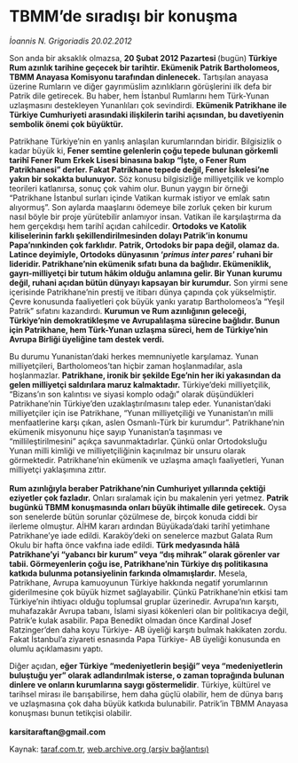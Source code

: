 # TBMM’de sıradışı bir konuşma

*İoannis N. Grigoriadis 20.02.2012*

<div class="yazi"><p>Son anda bir aksaklık olmazsa, <b>20 Şubat 2012 Pazartesi </b>(bugün)<b> Türkiye Rum azınlık tarihine geçecek bir tarihtir. Ekümenik Patrik Bartholomeos, TBMM Anayasa Komisyonu tarafından dinlenecek.</b> Tartışılan anayasa üzerine Rumların ve diğer gayrımüslim azınlıkların görüşlerini ilk defa bir Patrik dile getirecek. Bu haber, hem İstanbul Rumlarını hem Türk-Yunan uzlaşmasını destekleyen Yunanlıları çok sevindirdi. <b>Ekümenik Patrikhane ile Türkiye Cumhuriyeti arasındaki ilişkilerin tarihi açısından, bu davetiyenin sembolik önemi çok büyüktür.</b></p>
<p>Patrikhane Türkiye’nin en yanlış anlaşılan kurumlarından biridir. Bilgisizlik o kadar büyük ki, <b>Fener semtine gelenlerin çoğu tepede bulunan görkemli tarihî Fener Rum Erkek Lisesi binasına bakıp “İşte, o Fener Rum Patrikhanesi” derler. Fakat Patrikhane tepede değil, Fener İskelesi’ne yakın bir sokakta bulunuyor.</b> Söz konusu bilgisizliğe milliyetçilik ve komplo teorileri katlanırsa, sonuç çok vahim olur. Bunun yaygın bir örneği “Patrikhane İstanbul surları içinde Vatikan kurmak istiyor ve emlak satın alıyormuş”. Son aylarda maaşlarını ödemeye bile zorluk çeken bir kurum nasıl böyle bir proje yürütebilir anlamıyor insan. Vatikan ile karşılaştırma da hem gerçekdışı hem tarihî açıdan cahilcedir. <b>Ortodoks ve Katolik kiliselerinin farklı şekillendirilmesinden dolayı Patrik’in konumu Papa’nınkinden çok farklıdır.</b> <b>Patrik, Ortodoks bir papa değil, olamaz da. Latince deyimiyle, Ortodoks dünyasının ‘<i>primus inter pares</i>’ ruhani bir lideridir. Patrikhane’nin ekümenik sıfatı buna da bağlıdır. Ekümeniklik, gayrı-milliyetçi bir tutum hâkim olduğu anlamına gelir. Bir Yunan kurumu değil, ruhani açıdan bütün dünyayı kapsayan bir kurumdur.</b> Son yirmi sene içerisinde Patrikhane’nin prestij ve itibarı dünya çapında çok yükselmiştir. Çevre konusunda faaliyetleri çok büyük yankı yaratıp Bartholomeos’a “Yeşil Patrik” sıfatını kazandırdı. <b>Kurumun ve Rum azınlığının geleceği, Türkiye’nin demokratikleşme ve Avrupalılaşma sürecine bağlıdır. Bunun için Patrikhane, hem Türk-Yunan uzlaşma süreci, hem de Türkiye’nin Avrupa Birliği üyeliğine tam destek verdi.</b></p>
<p>Bu durumu Yunanistan’daki herkes memnuniyetle karşılamaz. Yunan milliyetçileri, Bartholomeos’tan hiçbir zaman hoşlanmadılar, asla hoşlanmazlar. <b>Patrikhane, ironik bir şekilde Ege’nin her iki yakasından da gelen milliyetçi saldırılara maruz kalmaktadır.</b> Türkiye’deki milliyetçilik, “Bizans’ın son kalıntısı ve siyasi komplo odağı” olarak düşündükleri Patrikhane’nin Türkiye’den uzaklaştırılmasını talep eder. Yunanistan’daki milliyetçiler için ise Patrikhane, “Yunan milliyetçiliği ve Yunanistan’ın milli menfaatlerine karşı çıkan, aslen Osmanlı-Türk bir kurumdur”. Patrikhane’nin ekümenik misyonunu hiçe sayıp Yunanistan’a taşınması ve “millileştirilmesini” açıkça savunmaktadırlar. Çünkü onlar Ortodoksluğu Yunan milli kimliği ve milliyetçiliğinin kaçınılmaz bir unsuru olarak görmektedir. Patrikhane’nin ekümenik ve uzlaşma amaçlı faaliyetleri, Yunan milliyetçi yaklaşımına zıttır.<br/><br/><b>Rum azınlığıyla beraber Patrikhane’nin Cumhuriyet yıllarında çektiği eziyetler çok fazladır.</b> Onları sıralamak için bu makalenin yeri yetmez. <b>Patrik bugünkü TBMM konuşmasında onları büyük ihtimalle dile getirecek.</b> Oysa son senelerde bütün sorunlar çözülmese de, birçok konuda ciddi bir ilerleme olmuştur. AİHM kararı ardından Büyükada’daki tarihî yetimhane Patrikhane’ye iade edildi. Karaköy’deki on senelerce mazbut Galata Rum Okulu bir hafta önce vakfına iade edildi. <b>Türk medyasında hâlâ Patrikhane’yi “yabancı bir kurum” veya “dış mihrak” olarak görenler var tabii. Görmeyenler</b><b>in çoğu</b><b> ise, Patrikhane’nin Türkiye dış politikasına katkıda bulunma potansiyelinin farkında olmamışlardır.</b> Mesela, Patrikhane, Avrupa kamuoyunun Türkiye hakkında negatif yorumlarının giderilmesine çok büyük hizmet sağlayabilir. Çünkü Patrikhane’nin etkisi tam Türkiye’nin ihtiyacı olduğu toplumsal gruplar üzerinedir. Avrupa’nın karşıtı, muhafazakâr Avrupa tabanı, İslami siyasi kökenleri olan bir politikacıya değil, Patrik’e kulak asabilir. Papa Benedikt olmadan önce Kardinal Josef Ratzinger’den daha koyu Türkiye- AB üyeliği karşıtı bulmak hakikaten zordu. Fakat İstanbul’a ziyareti esnasında Papa Türkiye- AB üyeliği konusunda en olumlu açıklamasını yaptı.</p>
<p>Diğer açıdan, <b>eğer Türkiye “medeniyetlerin beşiği” veya “medeniyetlerin buluştuğu yer” olarak adlandırılmak isterse, o zaman toprağında bulunan dinlere ve onların kurumlarına saygı göstermelidir</b>. Türkiye, kültürel ve tarihsel mirası ile barışabilirse, hem daha güçlü olabilir, hem de dünya barış ve uzlaşmasına çok daha büyük katkıda bulunabilir. Patrik’in TBMM Anayasa konuşması bunun tetikçisi olabilir.<br/><br/><b>karsitaraftan@gmail.com</b></p>
</div>

Kaynak: [taraf.com.tr](http://www.taraf.com.tr/ioannis-n-grigoriadis/makale-tbmm-de-siradisi-bir-konusma.htm), [web.archive.org (arşiv bağlantısı)](http://web.archive.org/web/20131106061708/http://www.taraf.com.tr/ioannis-n-grigoriadis/makale-tbmm-de-siradisi-bir-konusma.htm)
